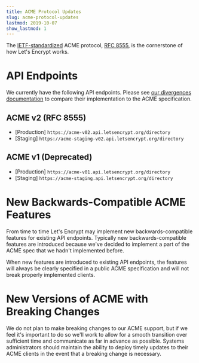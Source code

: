 ```yaml
---
title: ACME Protocol Updates
slug: acme-protocol-updates
lastmod: 2019-10-07
show_lastmod: 1
---
```



The [IETF-standardized](https://letsencrypt.org/2019/03/11/acme-protocol-ietf-standard.html) ACME protocol, [RFC 8555](https://datatracker.ietf.org/doc/rfc8555/), is the cornerstone of how Let's Encrypt works.

# API Endpoints

We currently have the following API endpoints. Please see [our divergences documentation](https://github.com/letsencrypt/boulder/blob/main/docs/acme-divergences.md) to compare their implementation to the ACME specification.

## ACME v2 (RFC 8555)

* [Production] `https://acme-v02.api.letsencrypt.org/directory`
* [Staging] `https://acme-staging-v02.api.letsencrypt.org/directory`

## ACME v1 (Deprecated)

* [Production] `https://acme-v01.api.letsencrypt.org/directory`
* [Staging] `https://acme-staging.api.letsencrypt.org/directory`

# New Backwards-Compatible ACME Features

From time to time Let's Encrypt may implement new backwards-compatible features for existing API endpoints. Typically new backwards-compatible features are introduced because we've decided to implement a part of the ACME spec that we hadn't implemented before.

When new features are introduced to existing API endpoints, the features will always be clearly specified in a public ACME specification and will not break properly implemented clients.

# New Versions of ACME with Breaking Changes

We do not plan to make breaking changes to our ACME support, but if we feel it's important to do so we'll work to allow for a smooth transition over sufficient time and communicate as far in advance as possible. Systems administrators should maintain the ability to deploy timely updates to their ACME clients in the event that a breaking change is necessary.
